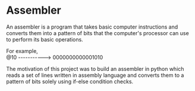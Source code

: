 # Assembler

An assembler is a program that takes basic computer instructions and converts them into a pattern of bits that the computer's processor can use to perform its basic operations.

For example,            
           @10 -----------> 0000000000001010
           
The motivation of this project was to build an assembler in python which reads a set of lines written in assembly language and converts them to a pattern of bits solely using if-else condition checks.          

